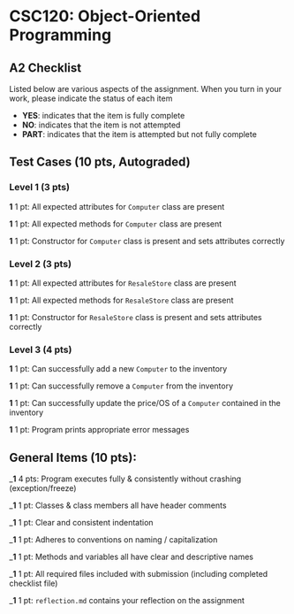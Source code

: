 # CSC120: Object-Oriented Programming
## A2 Checklist

Listed below are various aspects of the assignment.  When you turn in your work, please indicate the status of each item

- **YES**: indicates that the item is fully complete
- **NO**: indicates that the item is not attempted
- **PART**: indicates that the item is attempted but not fully complete

## Test Cases (10 pts, Autograded)

### Level 1 (3 pts)

__1__ 1 pt: All expected attributes for `Computer` class are present

__1__ 1 pt: All expected methods for `Computer` class are present

__1__ 1 pt: Constructor for `Computer` class is present and sets attributes correctly

### Level 2 (3 pts)

__1__ 1 pt: All expected attributes for `ResaleStore` class are present

__1__ 1 pt: All expected methods for `ResaleStore` class are present

__1__ 1 pt: Constructor for `ResaleStore` class is present and sets attributes correctly

### Level 3 (4 pts)

__1__ 1 pt: Can successfully add a new `Computer` to the inventory

__1__ 1 pt: Can successfully remove a `Computer` from the inventory

__1__ 1 pt: Can successfully update the price/OS of a `Computer` contained in the inventory

__1__ 1 pt: Program prints appropriate error messages

## General Items (10 pts):

___1__ 4 pts: Program executes fully & consistently without crashing (exception/freeze)

___1__ 1 pt: Classes & class members all have header comments

___1__ 1 pt: Clear and consistent indentation

___1__ 1 pt: Adheres to conventions on naming / capitalization

___1__ 1 pt: Methods and variables all have clear and descriptive names

___1__ 1 pt: All required files included with submission (including completed checklist file)

___1__ 1 pt: `reflection.md` contains your reflection on the assignment
